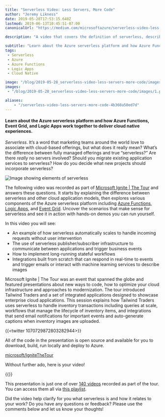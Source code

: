 ```yaml
---
title: "Serverless Video: Less Servers, More Code"
author: "Jeremy Likness"
date: 2019-05-28T17:53:15.648Z
lastmod: 2019-06-13T10:45:51-07:00
canonicalUrl: "https://medium.com/microsoftazure/serverless-video-less-servers-more-code-4b360a50ed7d"

description: "A video that covers the definition of serverless, describes scenarios that serverless makes sense and provides practical, working examples using Azure Functions, Logic Apps, and Event Grid."

subtitle: "Learn about the Azure serverless platform and how Azure Functions, Event Grid, and Logic Apps work together to deliver cloud native…"
tags:
 - Serverless 
 - Azure 
 - Azure Functions 
 - Logic Apps 
 - Cloud Native 

image: "/blog/2019-05-28_serverless-video-less-servers-more-code/images/1.png" 
images:
 - "/blog/2019-05-28_serverless-video-less-servers-more-code/images/1.png" 

aliases:
    - "/serverless-video-less-servers-more-code-4b360a50ed7d"
---
```


#### Learn about the Azure serverless platform and how Azure Functions, Event Grid, and Logic Apps work together to deliver cloud native experiences.

_Serverless_. It’s a word that marketing teams around the world love to associate with cloud-based offerings, but what does it really mean? What’s the difference between fully managed offerings and true “serverless?” Are there _really_ no servers involved? Should you migrate existing application services to serverless? How do you decide what new projects should incorporate serverless?

![Image showing elements of serverless](/blog/2019-05-28_serverless-video-less-servers-more-code/images/1.png)

The following video was recorded as part of [Microsoft Ignite | The Tour](https://jlik.me/fxc) and answers these questions. It starts by explaining the difference between serverless and other cloud application models, then explores various components of the Azure serverless platform including [Azure Functions](https://jlik.me/fxd), [Logic Apps](https://jlik.me/fxe), and [Event Grid](https://jlik.me/fxf). Uncover the scenarios that make sense for serverless and see it in action with hands-on demos you can run yourself.

In this video you will see:

* An example of how serverless automatically scales to handle incoming requests without user intervention
* The use of serverless publisher/subscriber infrastructure to communicate between applications and trigger business events
* How to implement long-running stateful workflows
* Integrations built from scratch that can respond in real-time to events and trigger emails or interact with machine learning services to describe images

Microsoft Ignite | The Tour was an event that spanned the globe and featured presentations about new ways to code, how to optimize your cloud infrastructure and approaches to modernization. The tour introduced Tailwind Traders and a set of integrated applications designed to showcase enterprise cloud applications. This session explains how Tailwind Traders uses serverless to handle inventory transactions including queries at scale, workflows that manage the lifecycle of inventory items, and integrations that send email notifications for important events and auto-generate captions when inventory images are uploaded.

{{<twitter 1070729872803282944>}}

All of the code in the presentation is open source and available for you to download, build, run locally and deploy to Azure.

[<i class="fab fa-github"></i> microsoft/IgniteTheTour](https://github.com/microsoft/IgniteTheTour/tree/master/DEV%20-%20Building%20your%20Applications%20for%20the%20Cloud/DEV50)

Without further ado, here is your video!

{{<youtube NZYSID8snjI>}}

This presentation is just one of over [140 videos](https://www.youtube.com/playlist?list=PLdCmSpvbJIBu1pJsda22C8XGTRFMvNB4T) recorded as part of the tour. You can access them all via [this playlist](https://www.youtube.com/playlist?list=PLdCmSpvbJIBu1pJsda22C8XGTRFMvNB4T).

Did the video help clarify for you what serverless is and how it relates to your work? Do you have any questions or feedback? Please use the comments below and let us know your thoughts!
